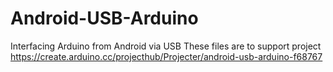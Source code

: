 # Android-USB-Arduino
Interfacing Arduino from Android via USB
These files are to support project https://create.arduino.cc/projecthub/Projecter/android-usb-arduino-f68767
